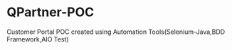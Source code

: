 # QPartner-POC
Customer Portal POC created using Automation Tools(Selenium-Java,BDD Framework,AIO Test)
